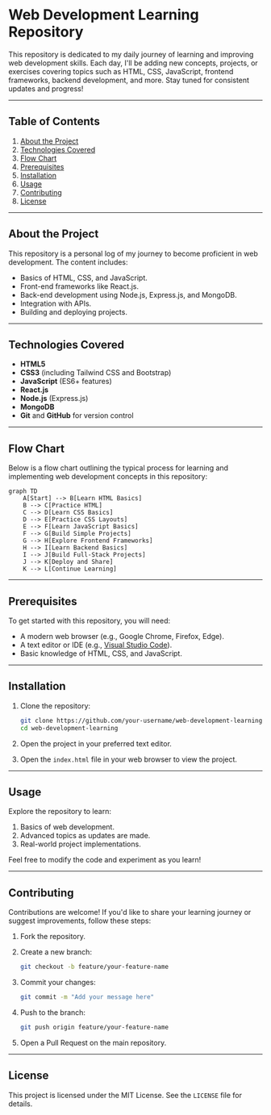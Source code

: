 # Web Development Learning Repository

This repository is dedicated to my daily journey of learning and improving web development skills. Each day, I'll be adding new concepts, projects, or exercises covering topics such as HTML, CSS, JavaScript, frontend frameworks, backend development, and more. Stay tuned for consistent updates and progress!

---

## Table of Contents

1. [About the Project](#about-the-project)
2. [Technologies Covered](#technologies-covered)
3. [Flow Chart](#flow-chart)
4. [Prerequisites](#prerequisites)
5. [Installation](#installation)
6. [Usage](#usage)
7. [Contributing](#contributing)
8. [License](#license)

---

## About the Project

This repository is a personal log of my journey to become proficient in web development. The content includes:

- Basics of HTML, CSS, and JavaScript.
- Front-end frameworks like React.js.
- Back-end development using Node.js, Express.js, and MongoDB.
- Integration with APIs.
- Building and deploying projects.

---

## Technologies Covered

- **HTML5**
- **CSS3** (including Tailwind CSS and Bootstrap)
- **JavaScript** (ES6+ features)
- **React.js**
- **Node.js** (Express.js)
- **MongoDB**
- **Git** and **GitHub** for version control

---

## Flow Chart

Below is a flow chart outlining the typical process for learning and implementing web development concepts in this repository:

```mermaid
graph TD
    A[Start] --> B[Learn HTML Basics]
    B --> C[Practice HTML]
    C --> D[Learn CSS Basics]
    D --> E[Practice CSS Layouts]
    E --> F[Learn JavaScript Basics]
    F --> G[Build Simple Projects]
    G --> H[Explore Frontend Frameworks]
    H --> I[Learn Backend Basics]
    I --> J[Build Full-Stack Projects]
    J --> K[Deploy and Share]
    K --> L[Continue Learning]
```

---

## Prerequisites

To get started with this repository, you will need:

- A modern web browser (e.g., Google Chrome, Firefox, Edge).
- A text editor or IDE (e.g., [Visual Studio Code](https://code.visualstudio.com/)).
- Basic knowledge of HTML, CSS, and JavaScript.

---

## Installation

1. Clone the repository:

   ```bash
   git clone https://github.com/your-username/web-development-learning.git
   cd web-development-learning
   ```

2. Open the project in your preferred text editor.

3. Open the `index.html` file in your web browser to view the project.

---

## Usage

Explore the repository to learn:

1. Basics of web development.
2. Advanced topics as updates are made.
3. Real-world project implementations.

Feel free to modify the code and experiment as you learn!

---

## Contributing

Contributions are welcome! If you'd like to share your learning journey or suggest improvements, follow these steps:

1. Fork the repository.
2. Create a new branch:

   ```bash
   git checkout -b feature/your-feature-name
   ```

3. Commit your changes:

   ```bash
   git commit -m "Add your message here"
   ```

4. Push to the branch:

   ```bash
   git push origin feature/your-feature-name
   ```

5. Open a Pull Request on the main repository.

---

## License

This project is licensed under the MIT License. See the `LICENSE` file for details.
